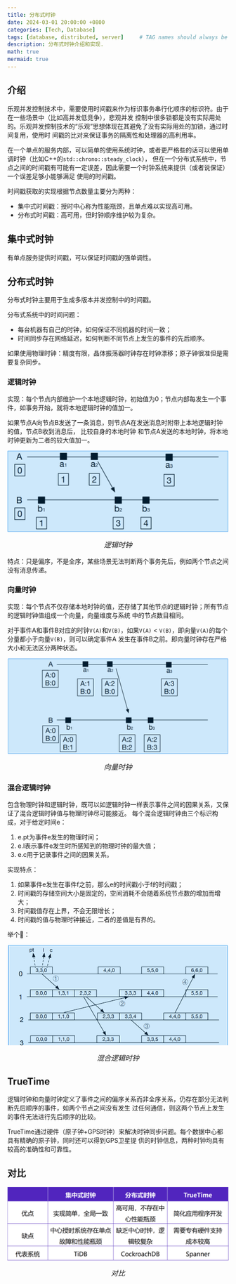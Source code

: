 ```yaml
---
title: 分布式时钟
date: 2024-03-01 20:00:00 +0800
categories: [Tech, Database]
tags: [database, distributed, server]     # TAG names should always be lowercase
description: 分布式时钟介绍和实现.
math: true
mermaid: true
---
```


## 介绍

乐观并发控制技术中，需要使用时间戳来作为标识事务串行化顺序的标识符。由于在一些场景中（比如高并发低竞争），悲观并发
控制中很多锁都是没有实际用处的。乐观并发控制技术的“乐观”思想体现在其避免了没有实际用处的加锁，通过时间复用，使用时
间戳的比对来保证事务的隔离性和处理器的高利用率。

在一个单点的服务内部，可以简单的使用系统时钟，或者更严格些的话可以使用单调时钟（比如C++的`std::chrono::steady_clock`），
但在一个分布式系统中，节点之间的时间戳有可能有一定误差，因此需要一个时钟系统来提供（或者说保证）一个误差足够小能够满足
使用的时间戳。

时间戳获取的实现根据节点数量主要分为两种：
  - 集中式时间戳：授时中心称为性能瓶颈，且单点难以实现高可用。
  - 分布式时间戳：高可用，但时钟顺序维护较为复杂。

## 集中式时钟

有单点服务提供时间戳，可以保证时间戳的强单调性。

## 分布式时钟

分布式时钟主要用于生成多版本并发控制中的时间戳。

分布式系统中的时间问题：
- 每台机器有自己的时钟，如何保证不同机器的时间一致；
- 时间同步存在网络延迟，如何判断不同节点上发生的事件的先后顺序。

如果使用物理时钟：精度有限，晶体振荡器时钟存在时钟漂移；原子钟很准但是需要复杂同步。

### 逻辑时钟
实现：每个节点内部维护一个本地逻辑时钟，初始值为0；节点内部每发生一个事件，如事务开始，就将本地逻辑时钟的值加一。

如果节点A向节点B发送了一条消息，则节点A在发送消息时附带上本地逻辑时钟的值，节点B收到消息后， 比较自身的本地时钟
和节点A发送的本地时钟，将本地时钟更新为二者的较大值加一。

<div style="text-align: center;">
  <img src="assets/img/posts/2024-03-01-distributed_clock/image1.png" alt="逻辑时钟" style="display: block; margin: 0 auto;">
  <p style="font-size: medium;"><em>逻辑时钟</em></p>
</div>


特点：只是偏序，不是全序，某些场景无法判断两个事务先后，例如两个节点之间没有消息传递。

### 向量时钟

实现：每个节点不仅存储本地时钟的值，还存储了其他节点的逻辑时钟；所有节点的逻辑时钟值组成一个向量，向量维度与系统
中的节点数目相同。

对于事件A和事件B对应的时钟`V(A)`和`V(B)`，如果`V(A)` < `V(B)`，即向量`V(A)`的每个分量都小于向量`V(B)`，则可以确定事件A
发生在事件B之前。即向量时钟存在严格大小和无法区分两种状态。

<div style="text-align: center;">
  <img src="assets/img/posts/2024-03-01-distributed_clock/image2.png" alt="向量时钟" style="display: block; margin: 0 auto;">
  <p style="font-size: medium;"><em>向量时钟</em></p>
</div>


### 混合逻辑时钟

包含物理时钟和逻辑时钟，既可以如逻辑时钟一样表示事件之间的因果关系，又保证了混合逻辑时钟值与物理时钟尽可能接近。
每个混合逻辑时钟由三个标识构成，对于给定时间e：
1. e.pt为事件e发生的物理时间；
2. e.l表示事件e发生时所感知到的物理时钟的最大值；
3. e.c用于记录事件之间的因果关系。

实现特点：
1. 如果事件e发生在事件f之前，那么e的时间戳小于f的时间戳；
2. 时间戳的存储空间大小是固定的，空间消耗不会随着系统节点数的增加而增大；
3. 时间戳值存在上界，不会无限增长；
4. 时间戳的值与物理时钟接近，二者的差值是有界的。

举个🌰：

<div style="text-align: center;">
  <img src="assets/img/posts/2024-03-01-distributed_clock/image3.png" alt="混合逻辑时钟" style="display: block; margin: 0 auto;">
  <p style="font-size: medium;"><em>混合逻辑时钟</em></p>
</div>

## TrueTime

逻辑时钟和向量时钟定义了事件之间的偏序关系而非全序关系，仍存在部分无法判断先后顺序的事件，如两个节点之间没有发生
过任何通信，则这两个节点上发生的事件无法进行先后顺序的比较。

TrueTime通过硬件（原子钟+GPS时钟）来解决时钟同步问题。每个数据中心都具有精确的原子钟，同时还可以得到GPS卫星提
供的时钟信息，两种时钟均具有较高的准确性和可靠性。

## 对比

<div style="text-align: center;">
  <img src="/assets/img/posts/2024-03-01-distributed_clock/image4.png" alt="对比" style="display: block; margin: 0 auto;">
  <p style="font-size: medium;"><em>对比</em></p>
</div>
